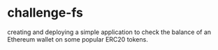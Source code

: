 # challenge-fs
creating and deploying a simple application to check the balance of an Ethereum wallet on some popular ERC20 tokens.

